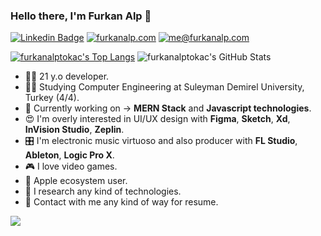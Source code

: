 ### Hello there, I'm Furkan Alp 👋

[![Linkedin Badge](https://img.shields.io/badge/-LinkedIn-blue?style=flat-square&logo=Linkedin&logoColor=white&link=)](https://www.linkedin.com/in/furkanalptokac/) 
[![furkanalp.com](https://img.shields.io/static/v1?label=furkanalp.com&message=%20&color=orange&logo=&style=flat-square&logoColor=white)](https://furkanalp.com/)
[![me@furkanalp.com](https://img.shields.io/static/v1?label=me@furkanalp.com&message=%20&color=red&logo=gmail&style=flat-square&logoColor=white)](mailto:me@furkanalp.com)

[![furkanalptokac's Top Langs](https://github-readme-stats.vercel.app/api/top-langs/?username=furkanalptokac&show_icons=true&theme=onedark)](https://github.com/furkanalptokac?tab=repositories)
![furkanalptokac's GitHub Stats](https://github-readme-stats.vercel.app/api?username=furkanalptokac&theme=onedark)

- 👨‍💻 21 y.o developer.
- 👨‍🎓 Studying Computer Engineering at Suleyman Demirel University, Turkey (4/4).
- 📖 Currently working on -> **MERN Stack** and **Javascript technologies**.
- 😍 I'm overly interested in UI/UX design with **Figma**, **Sketch**, **Xd**, **InVision Studio**, **Zeplin**.
- 🎛️ I'm electronic music virtuoso and also producer with **FL Studio**, **Ableton**, **Logic Pro X**.
- 🎮 I love video games.
-  Apple ecosystem user.
- 🔬 I research any kind of technologies.
- 📇 Contact with me any kind of way for resume.

![](https://komarev.com/ghpvc/?username=furkanalptokac&color=orange)
